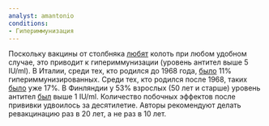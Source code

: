 ```yaml
---
analyst: amantonio
conditions:
- Гипериммунизация
---
```


Поскольку вакцины от столбняка [любят](https://www.ncbi.nlm.nih.gov/pubmed/6071998) колоть при любом удобном случае, это приводит к гипериммунизации (уровень антител выше 5 IU/ml). В Италии, среди тех, кто родился до 1968 года, [было](https://www.ncbi.nlm.nih.gov/pubmed/3499712) 11% гипериммунизированных. Среди тех, кто родился после 1968, таких [было](https://www.ncbi.nlm.nih.gov/pubmed/8491525) уже 17%.
В Финляндии у 53% взрослых (50 лет и старше) уровень антител [был](https://www.ncbi.nlm.nih.gov/pubmed/19596410) выше 1 IU/ml. Количество побочных эффектов после прививки удвоилось за десятилетие. Авторы рекомендуют делать ревакцинацию раз в 20 лет, а не раз в 10 лет.
